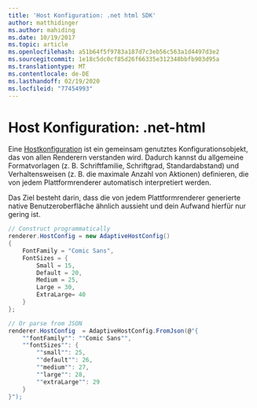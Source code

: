 ```yaml
---
title: 'Host Konfiguration: .net html SDK'
author: matthidinger
ms.author: mahiding
ms.date: 10/19/2017
ms.topic: article
ms.openlocfilehash: a51b64f5f9783a187d7c3eb56c563a1d4497d3e2
ms.sourcegitcommit: 1e18c5dc0cf85d26f66335e312348bbfb903d95a
ms.translationtype: MT
ms.contentlocale: de-DE
ms.lasthandoff: 02/19/2020
ms.locfileid: "77454993"
---
```

# <a name="host-config---net-html"></a>Host Konfiguration: .net-html

Eine [Hostkonfiguration](../../../rendering-cards/host-config.md) ist ein gemeinsam genutztes Konfigurationsobjekt, das von allen Renderern verstanden wird. Dadurch kannst du allgemeine Formatvorlagen (z. B. Schriftfamilie, Schriftgrad, Standardabstand) und Verhaltensweisen (z. B. die maximale Anzahl von Aktionen) definieren, die von jedem Plattformrenderer automatisch interpretiert werden. 

Das Ziel besteht darin, dass die von jedem Plattformrenderer generierte native Benutzeroberfläche ähnlich aussieht und dein Aufwand hierfür nur gering ist.

```csharp
// Construct programmatically
renderer.HostConfig = new AdaptiveHostConfig() 
{
    FontFamily = "Comic Sans",
    FontSizes = {
        Small = 15,
        Default = 20,
        Medium = 25,
        Large = 30,
        ExtraLarge= 40
    }
};

// Or parse from JSON
renderer.HostConfig  = AdaptiveHostConfig.FromJson(@"{
    ""fontFamily"": ""Comic Sans"",
    ""fontSizes"": {
        ""small"": 25,
        ""default"": 26,
        ""medium"": 27,
        ""large"": 28,
        ""extraLarge"": 29
    }
}");
```